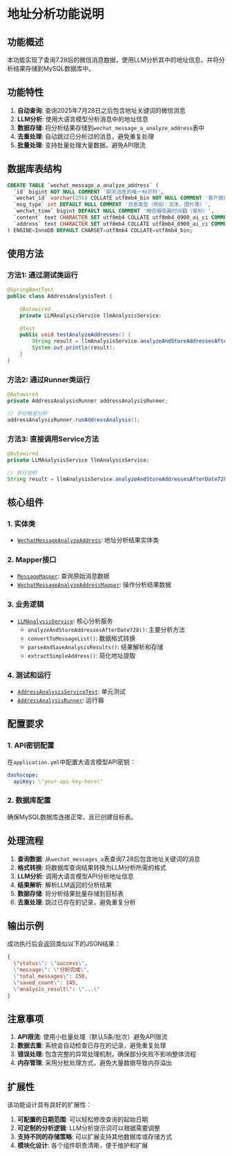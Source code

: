 # 地址分析功能说明

## 功能概述

本功能实现了查询7.28后的微信消息数据，使用LLM分析其中的地址信息，并将分析结果存储到MySQL数据库中。

## 功能特性

1. **自动查询**: 查询2025年7月28日之后包含地址关键词的微信消息
2. **LLM分析**: 使用大语言模型分析消息中的地址信息
3. **数据存储**: 将分析结果存储到`wechat_message_a_analyze_address`表中
4. **去重处理**: 自动跳过已分析过的消息，避免重复处理
5. **批量处理**: 支持批量处理大量数据，避免API限流

## 数据库表结构

```sql
CREATE TABLE `wechat_message_a_analyze_address` (
  `id` bigint NOT NULL COMMENT '聊天消息的唯一标识符',
  `wechat_id` varchar(255) COLLATE utf8mb4_bin NOT NULL COMMENT '客户微信号',
  `msg_type` int DEFAULT NULL COMMENT '消息类型（例如：文本、图片等）',
  `wechat_time` bigint DEFAULT NULL COMMENT '微信服务器时间戳（毫秒）',
  `content` text CHARACTER SET utf8mb4 COLLATE utf8mb4_0900_ai_ci COMMENT '聊天消息的内容',
  `address` text CHARACTER SET utf8mb4 COLLATE utf8mb4_0900_ai_ci COMMENT 'AI分析后的地址'
) ENGINE=InnoDB DEFAULT CHARSET=utf8mb4 COLLATE=utf8mb4_bin;
```

## 使用方法

### 方法1: 通过测试类运行

```java
@SpringBootTest
public class AddressAnalysisTest {
    
    @Autowired
    private LLMAnalysisService llmAnalysisService;
    
    @Test
    public void testAnalyzeAddresses() {
        String result = llmAnalysisService.analyzeAndStoreAddressesAfterDate728();
        System.out.println(result);
    }
}
```

### 方法2: 通过Runner类运行

```java
@Autowired
private AddressAnalysisRunner addressAnalysisRunner;

// 手动触发分析
addressAnalysisRunner.runAddressAnalysis();
```

### 方法3: 直接调用Service方法

```java
@Autowired
private LLMAnalysisService llmAnalysisService;

// 执行分析
String result = llmAnalysisService.analyzeAndStoreAddressesAfterDate728();
```

## 核心组件

### 1. 实体类
- [`WechatMessageAnalyzeAddress`](src/main/java/org/panjy/servicemetricsplatform/entity/WechatMessageAnalyzeAddress.java): 地址分析结果实体类

### 2. Mapper接口
- [`MessageMapper`](src/main/java/org/panjy/servicemetricsplatform/mapper/mysql/MessageMapper.java): 查询原始消息数据
- [`WechatMessageAnalyzeAddressMapper`](src/main/java/org/panjy/servicemetricsplatform/mapper/mysql/WechatMessageAnalyzeAddressMapper.java): 操作分析结果数据

### 3. 业务逻辑
- [`LLMAnalysisService`](src/main/java/org/panjy/servicemetricsplatform/service/LLMAnalysisService.java): 核心分析服务
  - `analyzeAndStoreAddressesAfterDate728()`: 主要分析方法
  - `convertToMessageList()`: 数据格式转换
  - `parseAndSaveAnalysisResults()`: 结果解析和存储
  - `extractSimpleAddress()`: 简化地址提取

### 4. 测试和运行
- [`AddressAnalysisServiceTest`](src/test/java/org/panjy/servicemetricsplatform/service/AddressAnalysisServiceTest.java): 单元测试
- [`AddressAnalysisRunner`](src/main/java/org/panjy/servicemetricsplatform/service/AddressAnalysisRunner.java): 运行器

## 配置要求

### 1. API密钥配置
在`application.yml`中配置大语言模型API密钥：
```yaml
dashscope:
  apiKey: \"your-api-key-here\"
```

### 2. 数据库配置
确保MySQL数据库连接正常，且已创建目标表。

## 处理流程

1. **查询数据**: 从`wechat_messages_a`表查询7.28后包含地址关键词的消息
2. **格式转换**: 将数据库查询结果转换为LLM分析所需的格式
3. **LLM分析**: 调用大语言模型API分析地址信息
4. **结果解析**: 解析LLM返回的分析结果
5. **数据存储**: 将分析结果批量存储到目标表
6. **去重处理**: 跳过已存在的记录，避免重复分析

## 输出示例

成功执行后会返回类似以下的JSON结果：

```json
{
  \"status\": \"success\",
  \"message\": \"分析完成\",
  \"total_messages\": 150,
  \"saved_count\": 145,
  \"analysis_result\": \"...\"
}
```

## 注意事项

1. **API限流**: 使用小批量处理（默认5条/批次）避免API限流
2. **数据去重**: 系统会自动检查已存在的记录，避免重复处理
3. **错误处理**: 包含完整的异常处理机制，确保部分失败不影响整体流程
4. **内存管理**: 采用分批处理方式，避免大量数据导致内存溢出

## 扩展性

该功能设计具有良好的扩展性：

1. **可配置的日期范围**: 可以轻松修改查询的起始日期
2. **可定制的分析逻辑**: LLM分析提示词可以根据需要调整
3. **支持不同的存储策略**: 可以扩展支持其他数据库或存储方式
4. **模块化设计**: 各个组件职责清晰，便于维护和扩展